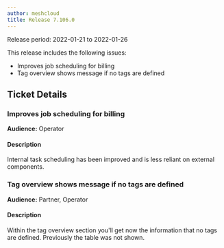 ```yaml
---
author: meshcloud
title: Release 7.106.0
---
```


Release period: 2022-01-21 to 2022-01-26

This release includes the following issues:
* Improves job scheduling for billing
* Tag overview shows message if no tags are defined
<!--truncate-->

## Ticket Details
### Improves job scheduling for billing
**Audience:** Operator


#### Description
Internal task scheduling has been improved and is less reliant on external components.

### Tag overview shows message if no tags are defined
**Audience:** Partner, Operator


#### Description
Within the tag overview section you'll get now the information that no tags are defined. Previously the table was not shown.

